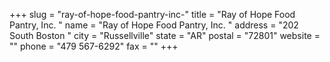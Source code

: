 +++
slug = "ray-of-hope-food-pantry-inc-"
title = "Ray of Hope Food Pantry, Inc. "
name = "Ray of Hope Food Pantry, Inc. "
address = "202 South Boston "
city = "Russellville"
state = "AR"
postal = "72801"
website = ""
phone = "479 567-6292"
fax = ""
+++
